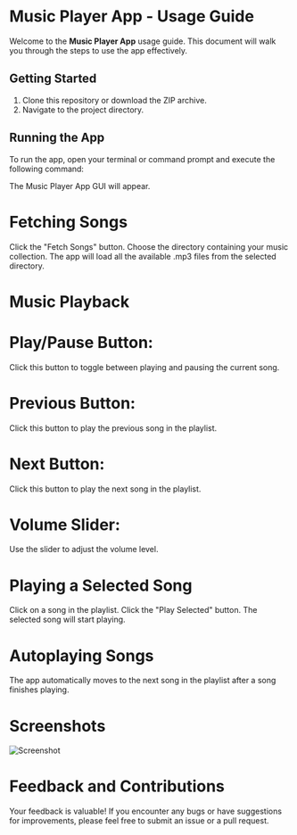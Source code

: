 # Music Player App - Usage Guide

Welcome to the **Music Player App** usage guide. This document will walk you through the steps to use the app effectively.

## Getting Started

1. Clone this repository or download the ZIP archive.
2. Navigate to the project directory.

## Running the App

To run the app, open your terminal or command prompt and execute the following command:


The Music Player App GUI will appear.

# Fetching Songs
Click the "Fetch Songs" button.
Choose the directory containing your music collection.
The app will load all the available .mp3 files from the selected directory.
# Music Playback
# Play/Pause Button: 
Click this button to toggle between playing and pausing the current song.
# Previous Button:
Click this button to play the previous song in the playlist.
# Next Button: 
Click this button to play the next song in the playlist.
# Volume Slider:
Use the slider to adjust the volume level.
# Playing a Selected Song
Click on a song in the playlist.
Click the "Play Selected" button.
The selected song will start playing.
# Autoplaying Songs
The app automatically moves to the next song in the playlist after a song finishes playing.
# Screenshots
![Screenshot](https://drive.google.com/uc?export=view&id=1bkz2QXE-k1xKv94ZCuIKHSuGBeCx6LOc)
# Feedback and Contributions
Your feedback is valuable! If you encounter any bugs or have suggestions for improvements, please feel free to submit an issue or a pull request.
